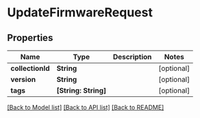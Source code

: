 # UpdateFirmwareRequest

## Properties
Name | Type | Description | Notes
------------ | ------------- | ------------- | -------------
**collectionId** | **String** |  | [optional] 
**version** | **String** |  | [optional] 
**tags** | **[String: String]** |  | [optional] 

[[Back to Model list]](../README.md#documentation-for-models) [[Back to API list]](../README.md#documentation-for-api-endpoints) [[Back to README]](../README.md)


